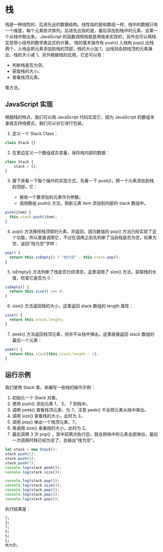 # 栈

栈是一种线性的、后进先出的数据结构。线性指的是和数组一样，栈中的数据只有一个维度，每个元素依次排列。后进先出指的是，最后添加到栈中的元素，会第一个从栈中取出来。 JavaScript 的函数调用栈就是用栈来实现的，另外也可以用栈实现带小括号的数学表达式的计算。 栈的基本操作有 push() 入栈和 pop() 出栈两个，入栈会把元素添加到栈的顶部，栈的大小加 1，出栈则会把栈顶的元素弹出，栈的大小减 1。另外根据栈的应用，它还可以有：

- 判断栈是否为空。
- 获取栈的大小。
- 查看栈顶元素。

等方法。

## JavaScript 实现

根据栈的特点，我们可以用 JavaScript 代码实现它，因为 JavaScript 的数组本身就支持栈模式，我们可以对它进行包装。

1. 定义一个 Stack Class：

```javascript
class Stack {}
```

2. 在里边定义一个数组成员变量，保存栈内部的数据：

```javascript
class Stack {
	stack = [];
}
```

3. 接下来看一下每个操作的实现方式，先看一下 push()，把一个元素添加到栈的顶部，它：

   - 接收一个要添加的元素作为参数。
   - 调用数组 push() 方法，把新元素 item 添加到内部的 stack 数组中。

```javascript
push(item) {
  this.stack.push(item);
}
```

4. pop() 方法移除栈顶部的元素，并返回，因为数组的 pop() 方法已经实现了这个功能，所以直接调用它，不过在调用之前先判断了当前栈是否为空，如果为空，返回“栈为空”字样：

```javascript
pop() {
  return this.isEmpty() ? "栈为空" : this.stack.pop();
}
```

5. isEmpty() 方法判断了栈是否已经清空，这里调用了 size() 方法，获取栈的长度，检查它是否为 0：

```javascript
isEmpty() {
  return this.size() === 0;
}
```

6. size() 方法返回栈的大小，这里返回 stack 数组的 length 属性：

```javascript
size() {
  return this.stack.length;
}
```

7. peek() 方法返回栈顶元素，但并不从栈中弹出，这里直接返回 stack 数组的最后一个元素：

```javascript
peek() {
  return this.stack[this.stack.length - 1];
}
```

## 运行示例

我们使用 Stack 类，来编写一些栈的操作示例：

1. 初始化一个 Stack 对象。
2. 使用 push() 添加元素 1， 5， 7 到栈中。
3. 调用 peek() 查看栈顶元素，为 7，注意 peek() 不会把元素从栈中弹出。
4. 调用 size() 查看栈的大小，此时为 3。
5. 调用 pop() 弹出一个栈顶元素，7。
6. 再调用 size() 查看栈的大小，此时为 2。
7. 最后调用 3 次 pop() ，其中前两次执行后，就会把栈中的元素全部弹出，最后一次调用时栈已经为空了，会输出“栈为空”。

```javascript
let stack = new Stack();
stack.push(1);
stack.push(5);
stack.push(7);
console.log(stack.peek());
console.log(stack.size());

console.log(stack.pop());
console.log(stack.size());
console.log(stack.pop());
console.log(stack.pop());
console.log(stack.pop());
```

执行结果是：

```bash
7;
3;
7;
2;
5;
1;
栈为空;
```
